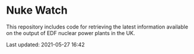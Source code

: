 # Nuke Watch

This repository includes code for retrieving the latest information available on the output of EDF nuclear power plants in the UK.

Last updated: 2021-05-27 16:42